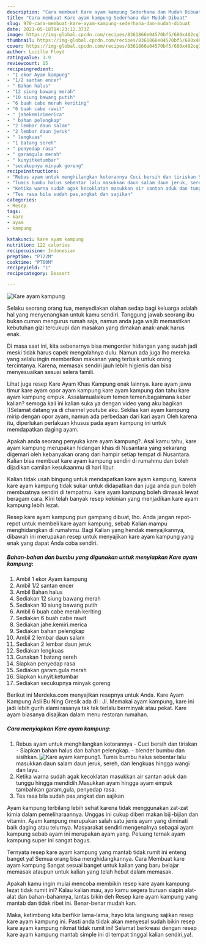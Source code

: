 ```yaml
---
description: "Cara membuat Kare ayam kampung Sederhana dan Mudah Dibuat"
title: "Cara membuat Kare ayam kampung Sederhana dan Mudah Dibuat"
slug: 970-cara-membuat-kare-ayam-kampung-sederhana-dan-mudah-dibuat
date: 2021-05-18T04:23:12.373Z
image: https://img-global.cpcdn.com/recipes/8361866e04570bf5/680x482cq70/kare-ayam-kampung-foto-resep-utama.jpg
thumbnail: https://img-global.cpcdn.com/recipes/8361866e04570bf5/680x482cq70/kare-ayam-kampung-foto-resep-utama.jpg
cover: https://img-global.cpcdn.com/recipes/8361866e04570bf5/680x482cq70/kare-ayam-kampung-foto-resep-utama.jpg
author: Lucille Floyd
ratingvalue: 3.9
reviewcount: 15
recipeingredient:
- "1 ekor Ayam kampung"
- "1/2 santan encer"
- " Bahan halus"
- "12 siung bawang merah"
- "10 siung bawang putih"
- "6 buah cabe merah keriting"
- "6 buah cabe rawit"
- " jahekemirimerica"
- " bahan pelengkap"
- "2 lembar daun salam"
- "2 lembar daun jeruk"
- " lengkuas"
- "1 batang sereh"
- " penyedap rasa"
- " garamgula merah"
- " kunyitketumbar"
- "secukupnya minyak goreng"
recipeinstructions:
- "Rebus ayam untuk menghilangkan kotorannya Cuci bersih dan tiriskan Siapkan bahan halus dan bahan pelengkap. blender bumbu dan sisihkan."
- "Tumis bumbu halus sebentar lalu masukkan daun salam daun jeruk, sereh, dan lengkuas hingga wangi dan layu."
- "Ketika warna sudah agak kecoklatan masukkan air santan aduk dan tunggu hingga mendidih.Masukkan ayam hingga ayam empuk tambahkan garam,gula, penyedap rasa."
- "Tes rasa bila sudah pas,angkat dan sajikan"
categories:
- Resep
tags:
- kare
- ayam
- kampung

katakunci: kare ayam kampung 
nutrition: 122 calories
recipecuisine: Indonesian
preptime: "PT22M"
cooktime: "PT60M"
recipeyield: "1"
recipecategory: Dessert

---
```



![Kare ayam kampung](https://img-global.cpcdn.com/recipes/8361866e04570bf5/680x482cq70/kare-ayam-kampung-foto-resep-utama.jpg)

Selaku seorang orang tua, menyediakan olahan sedap bagi keluarga adalah hal yang menyenangkan untuk kamu sendiri. Tanggung jawab seorang ibu bukan cuman mengurus rumah saja, namun anda juga wajib memastikan kebutuhan gizi tercukupi dan masakan yang dimakan anak-anak harus enak.

Di masa  saat ini, kita sebenarnya bisa mengorder hidangan yang sudah jadi meski tidak harus capek mengolahnya dulu. Namun ada juga lho mereka yang selalu ingin memberikan makanan yang terbaik untuk orang tercintanya. Karena, memasak sendiri jauh lebih higienis dan bisa menyesuaikan sesuai selera famili. 

Lihat juga resep Kare Ayam Khas Kampung enak lainnya. kare ayam jawa timur kare ayam opor ayam kampung kare ayam kampung dan tahu kare ayam kampung empuk. Assalamualaikum temen temen.bagaimana kabar kalian? semoga kali ini kalian suka ya dengan video yang aku bagikan :)Selamat datang ya di channel youtube aku. Sekilas kari ayam kampung mirip dengan opor ayam, namun ada perbedaan dari kari ayam Oleh karena itu, diperlukan perlakuan khusus pada ayam kampung ini untuk memdapatkan daging ayam.

Apakah anda seorang penyuka kare ayam kampung?. Asal kamu tahu, kare ayam kampung merupakan hidangan khas di Nusantara yang sekarang digemari oleh kebanyakan orang dari hampir setiap tempat di Nusantara. Kalian bisa membuat kare ayam kampung sendiri di rumahmu dan boleh dijadikan camilan kesukaanmu di hari libur.

Kalian tidak usah bingung untuk mendapatkan kare ayam kampung, karena kare ayam kampung tidak sukar untuk didapatkan dan juga anda pun boleh membuatnya sendiri di tempatmu. kare ayam kampung boleh dimasak lewat beragam cara. Kini telah banyak resep kekinian yang menjadikan kare ayam kampung lebih lezat.

Resep kare ayam kampung pun gampang dibuat, lho. Anda jangan repot-repot untuk membeli kare ayam kampung, sebab Kalian mampu menghidangkan di rumahmu. Bagi Kalian yang hendak menyajikannya, dibawah ini merupakan resep untuk menyajikan kare ayam kampung yang enak yang dapat Anda coba sendiri.

<!--inarticleads1-->

##### Bahan-bahan dan bumbu yang digunakan untuk menyiapkan Kare ayam kampung:

1. Ambil 1 ekor Ayam kampung
1. Ambil 1/2 santan encer
1. Ambil  Bahan halus
1. Sediakan 12 siung bawang merah
1. Sediakan 10 siung bawang putih
1. Ambil 6 buah cabe merah keriting
1. Sediakan 6 buah cabe rawit
1. Sediakan  jahe.kemiri.merica
1. Sediakan  bahan pelengkap
1. Ambil 2 lembar daun salam
1. Sediakan 2 lembar daun jeruk
1. Sediakan  lengkuas
1. Gunakan 1 batang sereh
1. Siapkan  penyedap rasa
1. Sediakan  garam.gula merah
1. Siapkan  kunyit.ketumbar
1. Sediakan secukupnya minyak goreng


Berikut ini Merdeka.com menyajikan resepnya untuk Anda. Kare Ayam Kampung Asli Bu Ning Gresik ada di : Jl. Memakai ayam kampung, kare ini jadi lebih gurih alami rasanya tak tak terlalu berminyak atau pekat. Kare ayam biasanya disajikan dalam menu restoran rumahan. 

<!--inarticleads2-->

##### Cara menyiapkan Kare ayam kampung:

1. Rebus ayam untuk menghilangkan kotorannya - Cuci bersih dan tiriskan - Siapkan bahan halus dan bahan pelengkap. - blender bumbu dan sisihkan.
<img src="https://img-global.cpcdn.com/steps/b401190c7cba8873/160x128cq70/kare-ayam-kampung-langkah-memasak-1-foto.jpg" alt="Kare ayam kampung">1. Tumis bumbu halus sebentar lalu masukkan daun salam daun jeruk, sereh, dan lengkuas hingga wangi dan layu.
1. Ketika warna sudah agak kecoklatan masukkan air santan aduk dan tunggu hingga mendidih.Masukkan ayam hingga ayam empuk tambahkan garam,gula, penyedap rasa.
1. Tes rasa bila sudah pas,angkat dan sajikan


Ayam kampung terbilang lebih sehat karena tidak menggunakan zat-zat kimia dalam pemeliharaannya. Unggas ini cukup diberi makan biji-bijian dan vitamin. Ayam kampung merupakan salah satu jenis ayam yang diminati baik daging atau telurnya. Masyarakat sendiri mengenalnya sebagai ayam kampung sebab ayam ini merupakan ayam yang. Peluang ternak ayam kampung super ini sangat bagus. 

Ternyata resep kare ayam kampung yang mantab tidak rumit ini enteng banget ya! Semua orang bisa menghidangkannya. Cara Membuat kare ayam kampung Sangat sesuai banget untuk kalian yang baru belajar memasak ataupun untuk kalian yang telah hebat dalam memasak.

Apakah kamu ingin mulai mencoba membikin resep kare ayam kampung lezat tidak rumit ini? Kalau kalian mau, ayo kamu segera buruan siapin alat-alat dan bahan-bahannya, lantas bikin deh Resep kare ayam kampung yang mantab dan tidak ribet ini. Benar-benar mudah kan. 

Maka, ketimbang kita berfikir lama-lama, hayo kita langsung sajikan resep kare ayam kampung ini. Pasti anda tiidak akan menyesal sudah bikin resep kare ayam kampung nikmat tidak rumit ini! Selamat berkreasi dengan resep kare ayam kampung mantab simple ini di tempat tinggal kalian sendiri,ya!.

